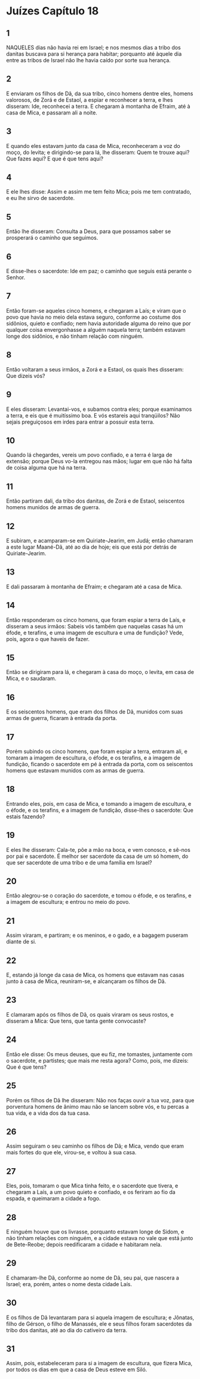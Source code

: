 # Juízes Capítulo 18

## 1
NAQUELES dias não havia rei em Israel; e nos mesmos dias a tribo dos danitas buscava para si herança para habitar; porquanto até àquele dia entre as tribos de Israel não lhe havia caído por sorte sua herança.

## 2
E enviaram os filhos de Dã, da sua tribo, cinco homens dentre eles, homens valorosos, de Zorá e de Estaol, a espiar e reconhecer a terra, e lhes disseram: Ide, reconhecei a terra. E chegaram à montanha de Efraim, até à casa de Mica, e passaram ali a noite.

## 3
E quando eles estavam junto da casa de Mica, reconheceram a voz do moço, do levita; e dirigindo-se para lá, lhe disseram: Quem te trouxe aqui? Que fazes aqui? E que é que tens aqui?

## 4
E ele lhes disse: Assim e assim me tem feito Mica; pois me tem contratado, e eu lhe sirvo de sacerdote.

## 5
Então lhe disseram: Consulta a Deus, para que possamos saber se prosperará o caminho que seguimos.

## 6
E disse-lhes o sacerdote: Ide em paz; o caminho que seguis está perante o Senhor.

## 7
Então foram-se aqueles cinco homens, e chegaram a Laís; e viram que o povo que havia no meio dela estava seguro, conforme ao costume dos sidônios, quieto e confiado; nem havia autoridade alguma do reino que por qualquer coisa envergonhasse a alguém naquela terra; também estavam longe dos sidônios, e não tinham relação com ninguém.

## 8
Então voltaram a seus irmãos, a Zorá e a Estaol, os quais lhes disseram: Que dizeis vós?

## 9
E eles disseram: Levantai-vos, e subamos contra eles; porque examinamos a terra, e eis que é muitíssimo boa. E vós estareis aqui tranqüilos? Não sejais preguiçosos em irdes para entrar a possuir esta terra.

## 10
Quando lá chegardes, vereis um povo confiado, e a terra é larga de extensão; porque Deus vo-la entregou nas mãos; lugar em que não há falta de coisa alguma que há na terra.

## 11
Então partiram dali, da tribo dos danitas, de Zorá e de Estaol, seiscentos homens munidos de armas de guerra.

## 12
E subiram, e acamparam-se em Quiriate-Jearim, em Judá; então chamaram a este lugar Maané-Dã, até ao dia de hoje; eis que está por detrás de Quiriate-Jearim.

## 13
E dali passaram à montanha de Efraim; e chegaram até a casa de Mica.

## 14
Então responderam os cinco homens, que foram espiar a terra de Laís, e disseram a seus irmãos: Sabeis vós também que naquelas casas há um éfode, e terafins, e uma imagem de escultura e uma de fundição? Vede, pois, agora o que haveis de fazer.

## 15
Então se dirigiram para lá, e chegaram à casa do moço, o levita, em casa de Mica, e o saudaram.

## 16
E os seiscentos homens, que eram dos filhos de Dã, munidos com suas armas de guerra, ficaram à entrada da porta.

## 17
Porém subindo os cinco homens, que foram espiar a terra, entraram ali, e tomaram a imagem de escultura, o éfode, e os terafins, e a imagem de fundição, ficando o sacerdote em pé à entrada da porta, com os seiscentos homens que estavam munidos com as armas de guerra.

## 18
Entrando eles, pois, em casa de Mica, e tomando a imagem de escultura, e o éfode, e os terafins, e a imagem de fundição, disse-lhes o sacerdote: Que estais fazendo?

## 19
E eles lhe disseram: Cala-te, põe a mão na boca, e vem conosco, e sê-nos por pai e sacerdote. É melhor ser sacerdote da casa de um só homem, do que ser sacerdote de uma tribo e de uma família em Israel?

## 20
Então alegrou-se o coração do sacerdote, e tomou o éfode, e os terafins, e a imagem de escultura; e entrou no meio do povo.

## 21
Assim viraram, e partiram; e os meninos, e o gado, e a bagagem puseram diante de si.

## 22
E, estando já longe da casa de Mica, os homens que estavam nas casas junto à casa de Mica, reuniram-se, e alcançaram os filhos de Dã.

## 23
E clamaram após os filhos de Dã, os quais viraram os seus rostos, e disseram a Mica: Que tens, que tanta gente convocaste?

## 24
Então ele disse: Os meus deuses, que eu fiz, me tomastes, juntamente com o sacerdote, e partistes; que mais me resta agora? Como, pois, me dizeis: Que é que tens?

## 25
Porém os filhos de Dã lhe disseram: Não nos faças ouvir a tua voz, para que porventura homens de ânimo mau não se lancem sobre vós, e tu percas a tua vida, e a vida dos da tua casa.

## 26
Assim seguiram o seu caminho os filhos de Dã; e Mica, vendo que eram mais fortes do que ele, virou-se, e voltou à sua casa.

## 27
Eles, pois, tomaram o que Mica tinha feito, e o sacerdote que tivera, e chegaram a Laís, a um povo quieto e confiado, e os feriram ao fio da espada, e queimaram a cidade a fogo.

## 28
E ninguém houve que os livrasse, porquanto estavam longe de Sidom, e não tinham relações com ninguém, e a cidade estava no vale que está junto de Bete-Reobe; depois reedificaram a cidade e habitaram nela.

## 29
E chamaram-lhe Dã, conforme ao nome de Dã, seu pai, que nascera a Israel; era, porém, antes o nome desta cidade Laís.

## 30
E os filhos de Dã levantaram para si aquela imagem de escultura; e Jônatas, filho de Gérson, o filho de Manassés, ele e seus filhos foram sacerdotes da tribo dos danitas, até ao dia do cativeiro da terra.

## 31
Assim, pois, estabeleceram para si a imagem de escultura, que fizera Mica, por todos os dias em que a casa de Deus esteve em Siló.

